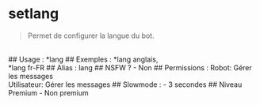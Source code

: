 # setlang

> Permet de configurer la langue du bot.

<br>
## Usage :
*lang <langue>
## Exemples :
*lang anglais,
<br>*lang fr-FR
## Alias :
lang
## NSFW ?
- Non
## Permissions :
Robot: Gérer les messages
<br>
Utilisateur: Gérer les messages
## Slowmode :
- 3 secondes
## Niveau Premium
- Non premium